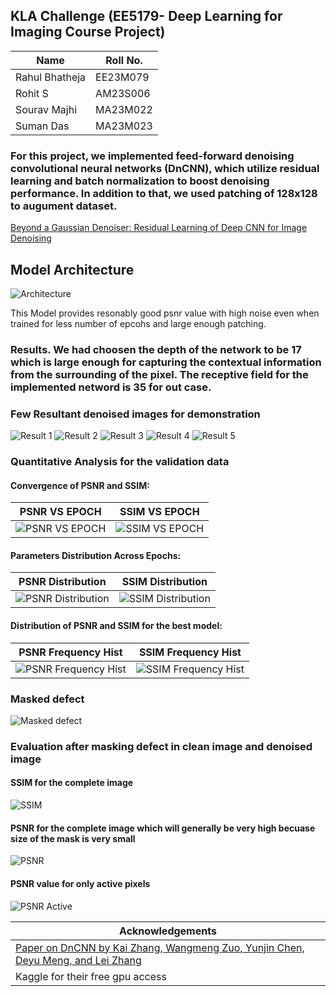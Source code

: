 ## KLA Challenge (EE5179- Deep Learning for Imaging Course Project)

| Name | Roll No. |
|----------|----------|
| Rahul Bhatheja   | EE23M079   |
| Rohit S   | AM23S006   |
| Sourav Majhi | MA23M022 |
| Suman Das | MA23M023 |

### For this project, we implemented feed-forward denoising convolutional neural networks (DnCNN), which utilize residual learning and batch normalization to boost denoising performance. In addition to that, we used patching of 128x128 to augument dataset.

<a href="https://arxiv.org/abs/1608.03981" target="_blank">Beyond a Gaussian Denoiser: Residual Learning of Deep CNN for Image Denoising</a>

## Model Architecture
![Architecture](https://github.com/bhatheja/DnCNN_Implementation/blob/main/images/Model_architecure.png)

This Model provides resonably good psnr value with high noise even when trained for less number of epcohs and large enough patching.
<h3>Results. We had choosen the depth of the network to be 17 which is large enough for capturing the contextual information from the surrounding of the pixel. The receptive field for the implemented netword is 35 for out case.</h3>




### Few Resultant denoised images for demonstration
![Result 1](https://github.com/bhatheja/DnCNN_Implementation/blob/main/images/Result_image1.png)
![Result 2](https://github.com/bhatheja/DnCNN_Implementation/blob/main/images/Result_image2.png)
![Result 3](https://github.com/bhatheja/DnCNN_Implementation/blob/main/images/Result_image_3.png)
![Result 4](https://github.com/bhatheja/DnCNN_Implementation/blob/main/images/Result_image_4.png)
![Result 5](https://github.com/bhatheja/DnCNN_Implementation/blob/main/images/Result_image_5.png)

### Quantitative Analysis for the validation data
#### Convergence of PSNR and SSIM:
| PSNR VS EPOCH | SSIM VS EPOCH |
|---------|---------|
| ![PSNR VS EPOCH](https://github.com/bhatheja/DnCNN_Implementation/blob/main/images/PSNR_vs_Epoch.png) | ![SSIM VS EPOCH](https://github.com/bhatheja/DnCNN_Implementation/blob/main/images/SSIM_vs_Epoch.png) |


#### Parameters Distribution Across Epochs:
| PSNR Distribution | SSIM Distribution |
|---------|---------|
| ![PSNR Distribution](https://github.com/bhatheja/DnCNN_Implementation/blob/main/images/PSNR_Dist_Across_Epoch.png) | ![SSIM Distribution](https://github.com/bhatheja/DnCNN_Implementation/blob/main/images/SSIM_Dist_Across_Epoch.png) |


#### Distribution of PSNR and SSIM for the best model:
| PSNR Frequency Hist | SSIM Frequency Hist |
|---------|---------|
| ![PSNR Frequency Hist](https://github.com/bhatheja/DnCNN_Implementation/blob/main/images/PSNR_Hist.png) | ![SSIM Frequency Hist](https://github.com/bhatheja/DnCNN_Implementation/blob/main/images/SSIM_Hist.png) |

### Masked defect
![Masked defect](https://github.com/bhatheja/DnCNN_Implementation/blob/main/images/additional.png)
### Evaluation after masking defect in clean image and denoised image
#### SSIM for the complete image
![SSIM](https://github.com/bhatheja/DnCNN_Implementation/blob/main/images/SSIM.png)

#### PSNR for the complete image which will generally be very high becuase size of the mask is very small
![PSNR](https://github.com/bhatheja/DnCNN_Implementation/blob/main/images/PSNR.png)

#### PSNR value for only active pixels
![PSNR Active](https://github.com/bhatheja/DnCNN_Implementation/blob/main/images/PSNR_ACTIVE.png)

| Acknowledgements |
| ---------------- |
| <a href="https://arxiv.org/abs/1608.03981" target="_blank">Paper on DnCNN by  Kai Zhang, Wangmeng Zuo, Yunjin Chen, Deyu Meng, and Lei Zhang</a>|
| Kaggle for their free gpu access |

